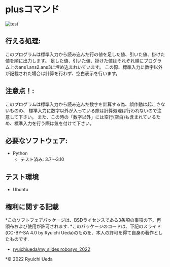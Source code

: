 # plusコマンド
![test](https://github.com/zerogu-arufa/robosys20231/actions/workflows/test.yml/badge.svg)

## 行える処理:
このプログラムは標準入力から読み込んだ行の値を足した値、引いた値、掛けた値を順に出力します。
足した値、引いた値、掛けた値はそれぞれ順にプログラム上のans1.ans2.ans3に埋め込まれいています。
この際、標準入力に数字以外が記載された場合は計算を行わず、空白表示を行います。

## 注意点！:
このプログラムは標準入力から読み込んだ数字を計算する為、誤作動は起こさないものの、
標準入力に数字以外が入っている際は計算処理は行われないので注意して下さい。
また、この時の「数字以外」には空行(空白)も含まれているため、標準入力を行う際は気を付けて下さい。

## 必要なソフトウェア:
* Python
  * テスト済み: 3.7〜3.10

## テスト環境
* Ubuntu

## 権利に関する記載
*このソフトフェアパッケージは、BSDライセンスである3条項の事項の下、再頒布および使用が許可されます.
*このパッケージのコードは、下記のスライド(CC-BY-SA 4.0 by Ryuichi Ueda)のものを、本人の許可を得て自身の著作としたものです.
* [ryuichiueda/my_slides robosys_2022](https://github.com/ryuichiueda/my_slides/tree/master/robosys_2022)

*© 2022 Ryuichi Ueda
